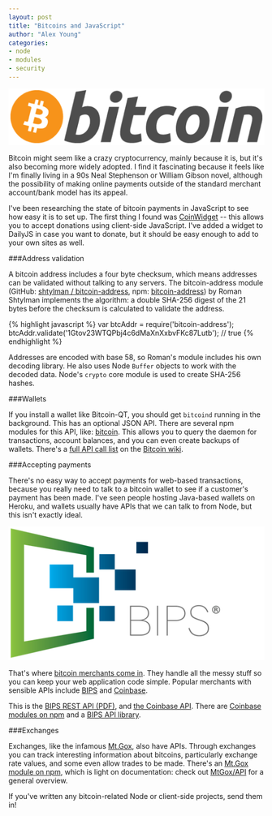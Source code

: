 ```yaml
---
layout: post
title: "Bitcoins and JavaScript"
author: "Alex Young"
categories: 
- node
- modules
- security
---
```


![Bitcoin](/images/posts/bitcoinlogo.png)

Bitcoin might seem like a crazy cryptocurrency, mainly because it is, but it's also becoming more widely adopted.  I find it fascinating because it feels like I'm finally living in a 90s Neal Stephenson or William Gibson novel, although the possibility of making online payments outside of the standard merchant account/bank model has its appeal.

I've been researching the state of bitcoin payments in JavaScript to see how easy it is to set up.  The first thing I found was [CoinWidget](http://coinwidget.com/) -- this allows you to accept donations using client-side JavaScript.  I've added a widget to DailyJS in case you want to donate, but it should be easy enough to add to your own sites as well.

###Address validation

A bitcoin address includes a four byte checksum, which means addresses can be validated without talking to any servers.  The bitcoin-address module (GitHub: [shtylman / bitcoin-address](https://github.com/shtylman/bitcoin-address), npm: [bitcoin-address](https://npmjs.org/package/bitcoin-address)) by Roman Shtylman implements the algorithm: a double SHA-256 digest of the 21 bytes before the checksum is calculated to validate the address.

{% highlight javascript %}
var btcAddr = require('bitcoin-address');
btcAddr.validate('1Gtov23WTQPbj4c6dMaXnXxbvFKc87Lutb');
// true
{% endhighlight %}

Addresses are encoded with base 58, so Roman's module includes his own decoding library.  He also uses Node `Buffer` objects to work with the decoded data.  Node's `crypto` core module is used to create SHA-256 hashes.

###Wallets

If you install a wallet like Bitcoin-QT, you should get `bitcoind` running in the background.  This has an optional JSON API.  There are several npm modules for this API, like: [bitcoin](https://npmjs.org/package/bitcoin).  This allows you to query the daemon for transactions, account balances, and you can even create backups of wallets.  There's a [full API call list](https://en.bitcoin.it/wiki/Original_Bitcoin_client/API_Calls_list) on the [Bitcoin wiki](https://en.bitcoin.it/).

###Accepting payments

There's no easy way to accept payments for web-based transactions, because you really need to talk to a bitcoin wallet to see if a customer's payment has been made.  I've seen people hosting Java-based wallets on Heroku, and wallets usually have APIs that we can talk to from Node, but this isn't exactly ideal.

![BIPS](/images/posts/bipslogo.png)

That's where [bitcoin merchants come in](https://en.bitcoin.it/wiki/Merchant_Howto).  They handle all the messy stuff so you can keep your web application code simple.  Popular merchants with sensible APIs include [BIPS](https://bips.me/) and [Coinbase](https://coinbase.com/).

This is the [BIPS REST API (PDF)](https://bips.me/connect/BitcoinInternetPaymentSystemAPI.pdf), and [the Coinbase API](https://coinbase.com/docs/api/overview).  There are [Coinbase modules on npm](https://npmjs.org/search?q=coinbase) and a [BIPS API library](https://npmjs.org/package/bips).

###Exchanges

Exchanges, like the infamous [Mt.Gox](https://mtgox.com/), also have APIs.  Through exchanges you can track interesting information about bitcoins, particularly exchange rate values, and some even allow trades to be made.  There's an [Mt.Gox module on npm](https://npmjs.org/package/mtgox-apiv2), which is light on documentation: check out [MtGox/API](https://en.bitcoin.it/wiki/MtGox/API) for a general overview.

If you've written any bitcoin-related Node or client-side projects, send them in!
